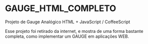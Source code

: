 # GAUGE_HTML_COMPLETO
Projeto de Gauge Analógico HTML + JavaScript / CoffeeScript

Esse projeto foi retirado da internet, e mostra de uma forma bastante completa, como implementar um GAUGE em aplicações WEB.

